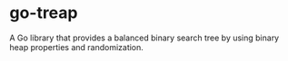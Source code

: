 # go-treap
A Go library that provides a balanced binary search tree by using binary heap properties and randomization.
